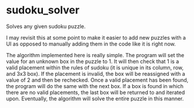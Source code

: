 # sudoku_solver
Solves any given sudoku puzzle.

I may revisit this at some point to make it easier to add new puzzles with a UI as opposed to manually adding them in the code like it is right now.

The algorithm implemented here is really simple. The program will set the value for an unknown box in the puzzle to 1. It will then check that 1 is a valid placement within the rules of sudoku (it is unique in its column, row, and 3x3 box). If the placement is invalid, the box will be reassigned with a value of 2 and then be rechecked. Once a valid placement has been found, the program will do the same with the next box. If a box is found in which there are no valid placements, the last box will be returned to and iterated upon. Eventually, the algorithm will solve the entire puzzle in this manner.
